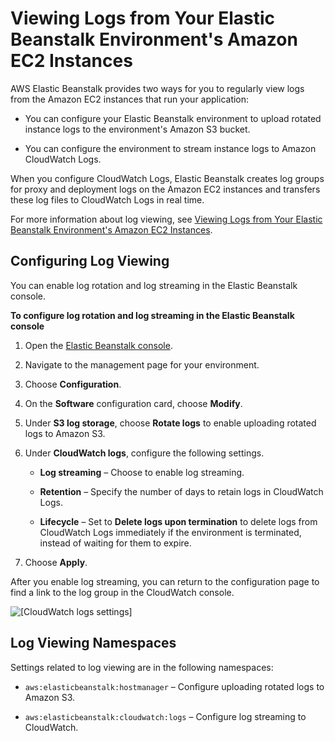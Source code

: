 # Viewing Logs from Your Elastic Beanstalk Environment's Amazon EC2 Instances<a name="environments-cfg-logging"></a>

AWS Elastic Beanstalk provides two ways for you to regularly view logs from the Amazon EC2 instances that run your application:

+ You can configure your Elastic Beanstalk environment to upload rotated instance logs to the environment's Amazon S3 bucket\.

+ You can configure the environment to stream instance logs to Amazon CloudWatch Logs\.

When you configure CloudWatch Logs, Elastic Beanstalk creates log groups for proxy and deployment logs on the Amazon EC2 instances and transfers these log files to CloudWatch Logs in real time\.

For more information about log viewing, see [Viewing Logs from Your Elastic Beanstalk Environment's Amazon EC2 Instances](using-features.logging.md)\.

## Configuring Log Viewing<a name="environments-cfg-logging-console"></a>

You can enable log rotation and log streaming in the Elastic Beanstalk console\.

**To configure log rotation and log streaming in the Elastic Beanstalk console**

1. Open the [Elastic Beanstalk console](https://console.aws.amazon.com/elasticbeanstalk)\.

1. Navigate to the management page for your environment\.

1. Choose **Configuration**\.

1. On the **Software** configuration card, choose **Modify**\.

1. Under **S3 log storage**, choose **Rotate logs** to enable uploading rotated logs to Amazon S3\.

1. Under **CloudWatch logs**, configure the following settings\.

   + **Log streaming** – Choose to enable log streaming\.

   + **Retention** – Specify the number of days to retain logs in CloudWatch Logs\.

   + **Lifecycle** – Set to **Delete logs upon termination** to delete logs from CloudWatch Logs immediately if the environment is terminated, instead of waiting for them to expire\.

1. Choose **Apply**\.

After you enable log streaming, you can return to the configuration page to find a link to the log group in the CloudWatch console\.

![\[CloudWatch logs settings\]](http://docs.aws.amazon.com/elasticbeanstalk/latest/dg/images/log-streaming-screen.png)

## Log Viewing Namespaces<a name="environments-cfg-logging-namespaces"></a>

Settings related to log viewing are in the following namespaces:

+ `aws:elasticbeanstalk:hostmanager` – Configure uploading rotated logs to Amazon S3\.

+ `aws:elasticbeanstalk:cloudwatch:logs` – Configure log streaming to CloudWatch\.